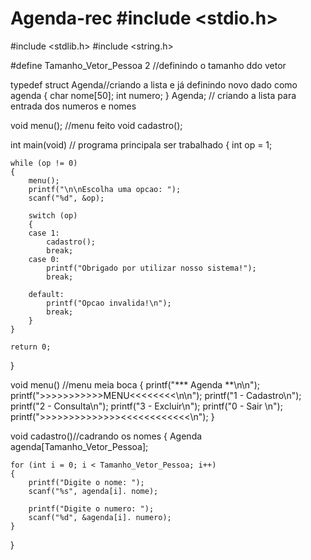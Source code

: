 # Agenda-rec #include <stdio.h>
#include <stdlib.h>
#include <string.h>

#define Tamanho_Vetor_Pessoa 2 //definindo o tamanho ddo vetor

typedef struct Agenda//criando a lista e já definindo novo dado como agenda 
{
    char nome[50];
    int numero;
} Agenda; // criando a lista para entrada dos numeros e nomes

void menu(); //menu feito 
void cadastro();

int main(void) // programa principala ser trabalhado 
{
    int op = 1;

    while (op != 0)
    {
        menu();
        printf("\n\nEscolha uma opcao: ");
        scanf("%d", &op);

        switch (op)
        {
        case 1:
            cadastro();
            break;
        case 0:
            printf("Obrigado por utilizar nosso sistema!");
            break;

        default:
            printf("Opcao invalida!\n");
            break;
        }
    }

    return 0;
}



void menu() //menu meia boca 
{
    printf("*** Agenda **\n\n");
    printf(">>>>>>>>>>>MENU<<<<<<<<\n\n");
    printf("1 - Cadastro\n");
    printf("2 - Consulta\n");
    printf("3 - Excluir\n");
    printf("0 - Sair \n");
    printf(">>>>>>>>>>>>>><<<<<<<<<<<<\n");
}

void cadastro()//cadrando os nomes
{
    Agenda agenda[Tamanho_Vetor_Pessoa];

    for (int i = 0; i < Tamanho_Vetor_Pessoa; i++)
    {
        printf("Digite o nome: ");
        scanf("%s", agenda[i]. nome);

        printf("Digite o numero: ");
        scanf("%d", &agenda[i]. numero);
    }

}
